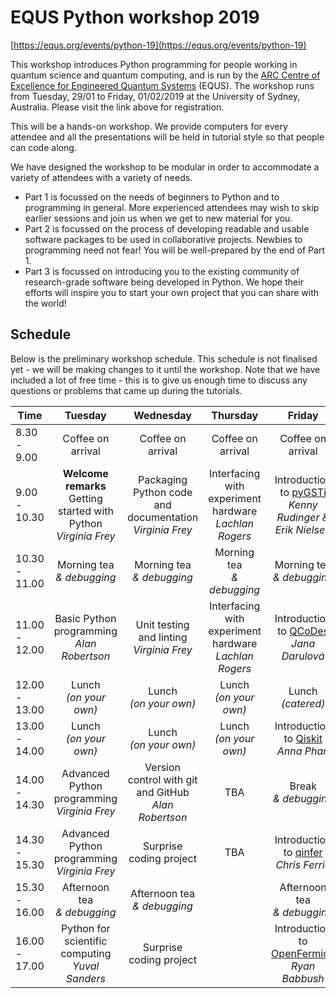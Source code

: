 # EQUS Python workshop 2019

[https://equs.org/events/python-19](https://equs.org/events/python-19)

This workshop introduces Python programming for people working in quantum science and quantum computing, and is run by the [ARC Centre of Excellence for Engineered Quantum Systems](https://equs.org) (EQUS). The workshop runs from Tuesday, 29/01 to Friday, 01/02/2019 at the University of Sydney, Australia. Please visit the link above for registration.


This will be a hands-on workshop. We provide computers for every attendee and all the presentations will be held in tutorial style so that people can code along.

We have designed the workshop to be modular in order to accommodate a variety of attendees with a variety of needs.

- Part 1 is focussed on the needs of beginners to Python and to programming in general. More experienced attendees may wish to skip earlier sessions and join us when we get to new material for you.
- Part 2 is focussed on the process of developing readable and usable software packages to be used in collaborative projects. Newbies to programming need not fear! You will be well-prepared by the end of Part 1.
- Part 3 is focussed on introducing you to the existing community of research-grade software being developed in Python. We hope their efforts will inspire you to start your own project that you can share with the world!


## Schedule

Below is the preliminary workshop schedule. This schedule is not finalised yet - we will be making changes to it until the workshop. Note that we have included a lot of free time - this is to give us enough time to discuss any questions or problems that came up during the tutorials.

| Time | Tuesday | Wednesday | Thursday | Friday |
| ------------- |:-------------:|:-------------:|:-------------:|:-------------:|
| 8.30 - 9.00     | Coffee on arrival | Coffee on arrival | Coffee on arrival | Coffee on arrival |
| 9.00 - 10.30 | **Welcome remarks** <br> Getting started with Python <br> *Virginia Frey*| Packaging Python code and documentation <br> *Virginia Frey* | Interfacing with experiment hardware <br> *Lachlan Rogers* | Introduction to [pyGSTi](http://www.pygsti.info/) <br> *Kenny Rudinger & Erik Nielsen*|
| 10.30 - 11.00 | Morning tea <br> *& debugging* | Morning tea <br> *& debugging* | Morning tea <br> *& debugging* | Morning tea <br> *& debugging* |
| 11.00 - 12.00 | Basic Python programming <br> *Alan Robertson*| Unit testing and linting <br> *Virginia Frey*| Interfacing with experiment hardware <br> *Lachlan Rogers* | Introduction to [QCoDes](http://qcodes.github.io/Qcodes/) <br> *Jana Darulová* |
| 12.00 - 13.00 | Lunch <br> *(on your own)* | Lunch <br> *(on your own)* | Lunch <br> *(on your own)* | Lunch <br> *(catered)* |
| 13.00 - 14.00 | Lunch <br> *(on your own)* | Lunch <br> *(on your own)* | Lunch <br> *(on your own)* | Introduction to [Qiskit](https://qiskit.org/) <br> *Anna Phan*  |
| 14.00 - 14.30 | Advanced Python programming <br> *Virginia Frey* | Version control with git and GitHub <br> *Alan Robertson* | TBA | Break <br> *& debugging* |
| 14.30 - 15.30 | Advanced Python programming <br> *Virginia Frey* | Surprise coding project | TBA | Introduction to [qinfer](http://qinfer.org) <br> *Chris Ferrie* |
| 15.30 - 16.00 |  Afternoon tea <br> *& debugging* | Afternoon tea <br> *& debugging* |  | Afternoon tea <br> *& debugging* | 
| 16.00 - 17.00 | Python for scientific computing <br> *Yuval Sanders* | Surprise coding project | | Introduction to [OpenFermion](https://github.com/quantumlib/OpenFermion) <br> *Ryan Babbush*|